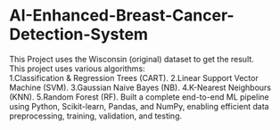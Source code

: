 # AI-Enhanced-Breast-Cancer-Detection-System
This Project uses the Wisconsin (original) dataset to get the result.  
This project uses various algorithms:  
1.Classification &amp; Regression Trees (CART). 
2.Linear Support Vector Machine (SVM). 
3.Gaussian Naive Bayes (NB).
4.K-Nearest Neighbours (KNN).
5.Random Forest (RF). 
Built a complete end-to-end ML pipeline using Python, Scikit-learn, Pandas, and NumPy, enabling efficient data preprocessing, training, validation, and testing.
